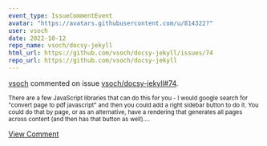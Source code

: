 ```yaml
---
event_type: IssueCommentEvent
avatar: "https://avatars.githubusercontent.com/u/814322?"
user: vsoch
date: 2022-10-12
repo_name: vsoch/docsy-jekyll
html_url: https://github.com/vsoch/docsy-jekyll/issues/74
repo_url: https://github.com/vsoch/docsy-jekyll
---
```


<a href='https://github.com/vsoch' target='_blank'>vsoch</a> commented on issue <a href='https://github.com/vsoch/docsy-jekyll/issues/74' target='_blank'>vsoch/docsy-jekyll#74</a>.

<small>There are a few JavaScript libraries that can do this for you - I would google search for "convert page to pdf javascript" and then you could add a right sidebar button to do it. You could do that by page, or as an alternative, have a rendering that generates all pages across content (and then has that button as well)....</small>

<a href='https://github.com/vsoch/docsy-jekyll/issues/74' target='_blank'>View Comment</a>